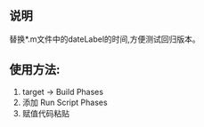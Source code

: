 ## 说明
  替换*.m文件中的dateLabel的时间,方便测试回归版本。
## 使用方法:
 1. target -> Build Phases
 2. 添加 Run Script Phases
 3. 赋值代码粘贴
